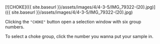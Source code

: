 ---
---

[![CHOKE]({{ site.baseurl }}/assets/images/4/4-3-5/IMG_79322-(20).jpg)]({{
site.baseurl }}/assets/images/4/4-3-5/IMG_79322-(20).jpg)

Clicking the `"CHOKE"` button open a selection window with six group numbers.

To select a choke group, click the number you wanna put your sample in.
